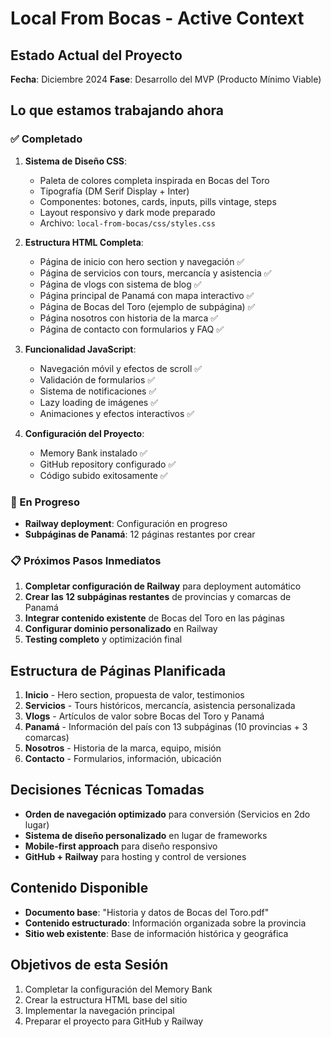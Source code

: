 # Local From Bocas - Active Context

## Estado Actual del Proyecto
**Fecha**: Diciembre 2024
**Fase**: Desarrollo del MVP (Producto Mínimo Viable)

## Lo que estamos trabajando ahora

### ✅ Completado
1. **Sistema de Diseño CSS**: 
   - Paleta de colores completa inspirada en Bocas del Toro
   - Tipografía (DM Serif Display + Inter)
   - Componentes: botones, cards, inputs, pills vintage, steps
   - Layout responsivo y dark mode preparado
   - Archivo: `local-from-bocas/css/styles.css`

2. **Estructura HTML Completa**:
   - Página de inicio con hero section y navegación ✅
   - Página de servicios con tours, mercancía y asistencia ✅
   - Página de vlogs con sistema de blog ✅
   - Página principal de Panamá con mapa interactivo ✅
   - Página de Bocas del Toro (ejemplo de subpágina) ✅
   - Página nosotros con historia de la marca ✅
   - Página de contacto con formularios y FAQ ✅

3. **Funcionalidad JavaScript**:
   - Navegación móvil y efectos de scroll ✅
   - Validación de formularios ✅
   - Sistema de notificaciones ✅
   - Lazy loading de imágenes ✅
   - Animaciones y efectos interactivos ✅

4. **Configuración del Proyecto**:
   - Memory Bank instalado ✅
   - GitHub repository configurado ✅
   - Código subido exitosamente ✅

### 🔄 En Progreso
- **Railway deployment**: Configuración en progreso
- **Subpáginas de Panamá**: 12 páginas restantes por crear

### 📋 Próximos Pasos Inmediatos
1. **Completar configuración de Railway** para deployment automático
2. **Crear las 12 subpáginas restantes** de provincias y comarcas de Panamá
3. **Integrar contenido existente** de Bocas del Toro en las páginas
4. **Configurar dominio personalizado** en Railway
5. **Testing completo** y optimización final

## Estructura de Páginas Planificada
1. **Inicio** - Hero section, propuesta de valor, testimonios
2. **Servicios** - Tours históricos, mercancía, asistencia personalizada
3. **Vlogs** - Artículos de valor sobre Bocas del Toro y Panamá
4. **Panamá** - Información del país con 13 subpáginas (10 provincias + 3 comarcas)
5. **Nosotros** - Historia de la marca, equipo, misión
6. **Contacto** - Formularios, información, ubicación

## Decisiones Técnicas Tomadas
- **Orden de navegación optimizado** para conversión (Servicios en 2do lugar)
- **Sistema de diseño personalizado** en lugar de frameworks
- **Mobile-first approach** para diseño responsivo
- **GitHub + Railway** para hosting y control de versiones

## Contenido Disponible
- **Documento base**: "Historia y datos de Bocas del Toro.pdf"
- **Contenido estructurado**: Información organizada sobre la provincia
- **Sitio web existente**: Base de información histórica y geográfica

## Objetivos de esta Sesión
1. Completar la configuración del Memory Bank
2. Crear la estructura HTML base del sitio
3. Implementar la navegación principal
4. Preparar el proyecto para GitHub y Railway
